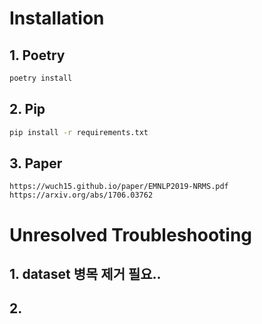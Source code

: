 # Installation

## 1. Poetry
```zsh
poetry install
```

## 2. Pip
```zsh
pip install -r requirements.txt
```

## 3. Paper
```
https://wuch15.github.io/paper/EMNLP2019-NRMS.pdf
https://arxiv.org/abs/1706.03762
```

# Unresolved Troubleshooting
## 1. dataset 병목 제거 필요..
## 2. 
